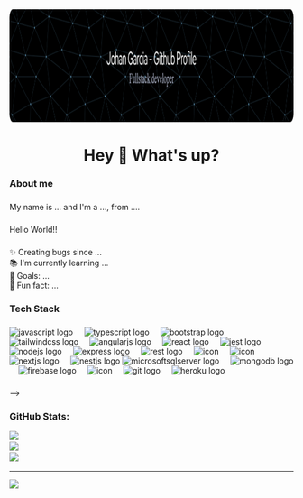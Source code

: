 <div align="center">
  <img height="200" src="./github-header.png"  />
</div>

###

<h1 align="center">Hey 👋 What's up?</h1>

###

<h3 align="left">About me</h3>

###

<p align="left">My name is ... and I'm a ..., from ....</p>

###

<p align="left">Hello World!!</p>

###

<p align="left">✨ Creating bugs since ...<br>📚 I'm currently learning ...<br>🎯 Goals: ...<br>🎲 Fun fact: ...</p>

###

<h3 align="left">Tech Stack</h3>

###

<div align="left">
  <img src="https://cdn.jsdelivr.net/gh/devicons/devicon/icons/javascript/javascript-original.svg" height="40" alt="javascript logo"  />
  <img width="12" />
  <img src="https://cdn.jsdelivr.net/gh/devicons/devicon/icons/typescript/typescript-original.svg" height="40" alt="typescript logo"  />
  <img width="12" />
  <img src="https://cdn.jsdelivr.net/gh/devicons/devicon/icons/bootstrap/bootstrap-original.svg" height="40" alt="bootstrap logo"  />
  <img width="12" />
  <img src="https://cdn.simpleicons.org/tailwindcss/06B6D4" height="40" alt="tailwindcss logo"  />
  <img width="12" />
  <img src="https://cdn.simpleicons.org/angular/DD0031" height="40" alt="angularjs logo"  />
  <img width="12" />
  <img src="https://techstack-generator.vercel.app/react-icon.svg" alt="react logo" width="40" height="40" />
  <img width="12" />
  <img src="https://techstack-generator.vercel.app/jest-icon.svg" alt="jest logo" width="40" height="40" />
  <img width="12" />
  <img src="https://cdn.jsdelivr.net/gh/devicons/devicon/icons/nodejs/nodejs-original.svg" height="40" alt="nodejs logo"  />
  <img width="12" />
  <img src="https://user-images.githubusercontent.com/25181517/183859966-a3462d8d-1bc7-4880-b353-e2cbed900ed6.png" height="40" alt="express logo"  />
  <img width="12" />
  <img src="https://techstack-generator.vercel.app/restapi-icon.svg" alt="rest logo" width="40" height="40" />
  <img width="12" />
  <img src="https://techstack-generator.vercel.app/graphql-icon.svg" alt="icon" width="40" height="40" />
  <img width="12" />
  <img src="https://techstack-generator.vercel.app/sass-icon.svg" alt="icon" width="40" height="40" />
  <img width="12" />
  <img src="https://github.com/marwin1991/profile-technology-icons/assets/136815194/5f8c622c-c217-4649-b0a9-7e0ee24bd704" height="40" alt="nextjs logo"  />
  <img width="12" />
  <img src="https://skillicons.dev/icons?i=nestjs" height="40" alt="nestjs logo"  />

  <img src="https://cdn.simpleicons.org/microsoftsqlserver/CC2927" height="40" alt="microsoftsqlserver logo"  />
  <img width="12" />
  <img src="https://skillicons.dev/icons?i=mongodb" height="40" alt="mongodb logo"  />
  <img width="12" />
  <img src="https://skillicons.dev/icons?i=firebase" height="40" alt="firebase logo"  />
  <img width="12" />
  <img src="https://techstack-generator.vercel.app/docker-icon.svg" alt="icon" width="40" height="40" />
  <img width="12" />
  <img src="https://cdn.jsdelivr.net/gh/devicons/devicon/icons/git/git-original.svg" height="40" alt="git logo"  />
  <img width="12" />
  <img src="https://cdn.jsdelivr.net/gh/devicons/devicon/icons/heroku/heroku-original.svg" height="40" alt="heroku logo"  />
 



  
  <!-- <img width="12" />
  <img src="https://cdn.jsdelivr.net/gh/devicons/devicon/icons/jest/jest-plain.svg" height="40" alt="jest logo"  /> -->
  <!-- <img src="https://cdn.jsdelivr.net/gh/devicons/devicon/icons/react/react-original.svg" height="40" alt="react logo"  /> -->
  <!-- <img src="https://skillicons.dev/icons?i=express" height="40" alt="express logo"  /> -->
  <!-- <img src="https://skillicons.dev/icons?i=nextjs" height="40" alt="nextjs logo"  /> -->
  <!-- <img width="12" />
  <img src="https://cdn.jsdelivr.net/gh/devicons/devicon/icons/graphql/graphql-plain.svg" height="40" alt="graphql logo"  /> -->




</div>

###
<!-- 
<div align="left">
![](https://github-readme-stats.vercel.app/api?username=devjohanadrian&theme=react&hide_border=true&include_all_commits=true&count_private=false)
![](https://github-readme-stats.vercel.app/api/top-langs/?username=devjohanadrian&theme=react&hide_border=true&include_all_commits=true&count_private=false&layout=compact)

</div>
<div align="center">
![](https://github-readme-streak-stats.herokuapp.com/?user=devjohanadrian&theme=react&hide_border=true)
---
[![](https://visitcount.itsvg.in/api?id=devjohanadrian&icon=0&color=0)](https://visitcount.itsvg.in)

<!-- Proudly created with GPRM ( https://gprm.itsvg.in ) -->
</div> -->




### GitHub Stats:
![](https://github-readme-stats.vercel.app/api?username=devjohanadrian&theme=react&hide_border=true&include_all_commits=true&count_private=false)
<br/>
![](https://github-readme-stats.vercel.app/api/top-langs/?username=devjohanadrian&theme=react&hide_border=true&include_all_commits=true&count_private=false&layout=compact)
<br/>
![](https://github-readme-streak-stats.herokuapp.com/?user=devjohanadrian&theme=react&hide_border=true)<br/>


---
[![](https://visitcount.itsvg.in/api?id=devjohanadrian&icon=0&color=0)](https://visitcount.itsvg.in)

<!-- Proudly created with GPRM ( https://gprm.itsvg.in ) -->

<!-- <div align="center">
  <img src="https://github-readme-stats.vercel.app/api?username=DevJohanAdrian&hide_title=false&hide_rank=false&show_icons=true&include_all_commits=true&count_private=true&disable_animations=false&theme=dracula&locale=en&hide_border=false&order=1" height="150" alt="stats graph"  />
  <img src="https://github-readme-stats.vercel.app/api/top-langs?username=DevJohanAdrian&locale=en&hide_title=false&layout=compact&card_width=320&langs_count=5&theme=dracula&hide_border=false&order=2" height="150" alt="languages graph"  />
</div> -->

###
